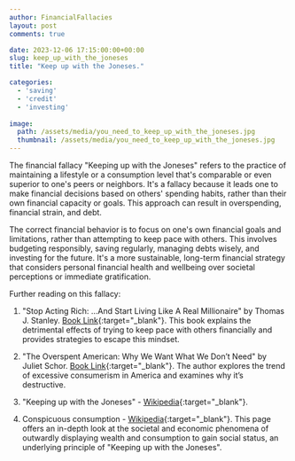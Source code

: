 ```yaml
---
author: FinancialFallacies
layout: post
comments: true

date: 2023-12-06 17:15:00:00+00:00  
slug: keep_up_with_the_joneses
title: "Keep up with the Joneses."

categories:
  - 'saving'
  - 'credit'
  - 'investing'
  
image:
  path: /assets/media/you_need_to_keep_up_with_the_joneses.jpg
  thumbnail: /assets/media/you_need_to_keep_up_with_the_joneses.jpg
---
```


The financial fallacy "Keeping up with the Joneses" refers to the practice of maintaining a lifestyle or a consumption level that's comparable or even superior to one's peers or neighbors. It's a fallacy because it leads one to make financial decisions based on others' spending habits, rather than their own financial capacity or goals. This approach can result in overspending, financial strain, and debt.

The correct financial behavior is to focus on one's own financial goals and limitations, rather than attempting to keep pace with others. This involves budgeting responsibly, saving regularly, managing debts wisely, and investing for the future. It's a more sustainable, long-term financial strategy that considers personal financial health and wellbeing over societal perceptions or immediate gratification.

Further reading on this fallacy:

1. "Stop Acting Rich: ...And Start Living Like A Real Millionaire" by Thomas J. Stanley. [Book Link](https://www.amazon.com/Stop-Acting-Rich-Living-Millionaire/dp/1118011570/ref=nosim?tag=financialfall-20){:target="_blank"}. 
This book explains the detrimental effects of trying to keep pace with others financially and provides strategies to escape this mindset.

2. "The Overspent American: Why We Want What We Don’t Need" by Juliet Schor. [Book Link](https://www.amazon.com/Overspent-American-Want-What-Dont/dp/0060977582/ref=nosim?tag=financialfall-20){:target="_blank"}. The author explores the trend of excessive consumerism in America and examines why it’s destructive.

5. "Keeping up with the Joneses" - [Wikipedia](https://en.wikipedia.org/wiki/Keeping_up_with_the_Joneses){:target="_blank"}.

6. Conspicuous consumption - [Wikipedia](https://en.wikipedia.org/wiki/Conspicuous_consumption){:target="_blank"}. This page offers an in-depth look at the societal and economic phenomena of outwardly displaying wealth and consumption to gain social status, an underlying principle of "Keeping up with the Joneses". 
